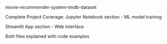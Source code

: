 movie-recommender-system-tmdb-dataset

 Complete Project Coverage:
Jupyter Notebook section - ML model training

Streamlit App section - Web interface

Both files explained with code examples

